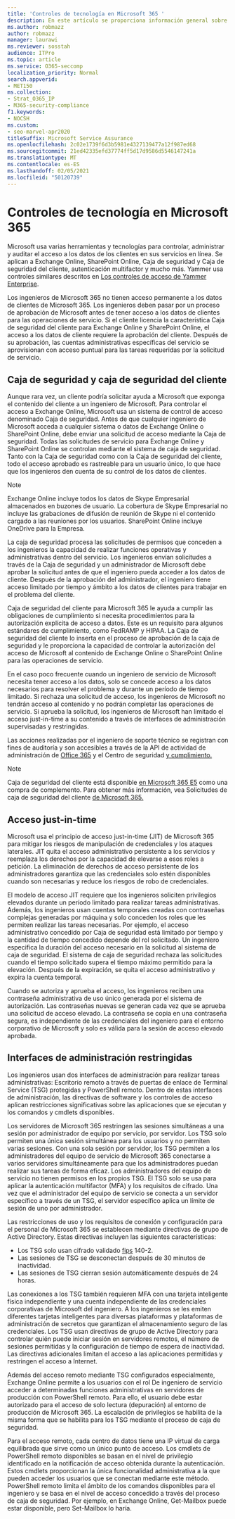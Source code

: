 ```yaml
---
title: 'Controles de tecnología en Microsoft 365 '
description: En este artículo se proporciona información general sobre las herramientas y tecnologías usadas por Microsoft para el control de tecnología en Microsoft 365.
ms.author: robmazz
author: robmazz
manager: laurawi
ms.reviewer: sosstah
audience: ITPro
ms.topic: article
ms.service: O365-seccomp
localization_priority: Normal
search.appverid:
- MET150
ms.collection:
- Strat_O365_IP
- M365-security-compliance
f1.keywords:
- NOCSH
ms.custom:
- seo-marvel-apr2020
titleSuffix: Microsoft Service Assurance
ms.openlocfilehash: 2c02e1739f6d3b5981e4327139477a12f987ed68
ms.sourcegitcommit: 21ed42335efd37774ff5d17d9586d5546147241a
ms.translationtype: MT
ms.contentlocale: es-ES
ms.lasthandoff: 02/05/2021
ms.locfileid: "50120739"
---
```

# <a name="technology-controls-in-microsoft-365"></a>Controles de tecnología en Microsoft 365 

Microsoft usa varias herramientas y tecnologías para controlar, administrar y auditar el acceso a los datos de los clientes en sus servicios en línea. Se aplican a Exchange Online, SharePoint Online, Caja de seguridad y Caja de seguridad del cliente, autenticación multifactor y mucho más. Yammer usa controles similares descritos en [Los controles de acceso de Yammer Enterprise](assurance-yammer-enterprise-access-controls.md).

Los ingenieros de Microsoft 365 no tienen acceso permanente a los datos de clientes de Microsoft 365. Los ingenieros deben pasar por un proceso de aprobación de Microsoft antes de tener acceso a los datos de clientes para las operaciones de servicio. Si el cliente licencia la característica Caja de seguridad del cliente para Exchange Online y SharePoint Online, el acceso a los datos de cliente requiere la aprobación del cliente. Después de su aprobación, las cuentas administrativas específicas del servicio se aprovisionan con acceso puntual para las tareas requeridas por la solicitud de servicio.

## <a name="lockbox-and-customer-lockbox"></a>Caja de seguridad y caja de seguridad del cliente

Aunque rara vez, un cliente podría solicitar ayuda a Microsoft que exponga el contenido del cliente a un ingeniero de Microsoft. Para controlar el acceso a Exchange Online, Microsoft usa un sistema de control de acceso denominado Caja de seguridad. Antes de que cualquier ingeniero de Microsoft acceda a cualquier sistema o datos de Exchange Online o SharePoint Online, debe enviar una solicitud de acceso mediante la Caja de seguridad. Todas las solicitudes de servicio para Exchange Online y SharePoint Online se controlan mediante el sistema de caja de seguridad. Tanto con la Caja de seguridad como con la Caja de seguridad del cliente, todo el acceso aprobado es rastreable para un usuario único, lo que hace que los ingenieros den cuenta de su control de los datos de clientes.

> [!NOTE]
> Exchange Online incluye todos los datos de Skype Empresarial almacenados en buzones de usuario. La cobertura de Skype Empresarial no incluye las grabaciones de difusión de reunión de Skype ni el contenido cargado a las reuniones por los usuarios. SharePoint Online incluye OneDrive para la Empresa.

La caja de seguridad procesa las solicitudes de permisos que conceden a los ingenieros la capacidad de realizar funciones operativas y administrativas dentro del servicio. Los ingenieros envían solicitudes a través de la Caja de seguridad y un administrador de Microsoft debe aprobar la solicitud antes de que el ingeniero pueda acceder a los datos de cliente. Después de la aprobación del administrador, el ingeniero tiene acceso limitado por tiempo y ámbito a los datos de clientes para trabajar en el problema del cliente.

Caja de seguridad del cliente para Microsoft 365 le ayuda a cumplir las obligaciones de cumplimiento si necesita procedimientos para la autorización explícita de acceso a datos. Este es un requisito para algunos estándares de cumplimiento, como FedRAMP y HIPAA. La Caja de seguridad del cliente lo inserta en el proceso de aprobación de la caja de seguridad y le proporciona la capacidad de controlar la autorización del acceso de Microsoft al contenido de Exchange Online o SharePoint Online para las operaciones de servicio.

En el caso poco frecuente cuando un ingeniero de servicio de Microsoft necesita tener acceso a los datos, solo se concede acceso a los datos necesarios para resolver el problema y durante un período de tiempo limitado. Si rechaza una solicitud de acceso, los ingenieros de Microsoft no tendrán acceso al contenido y no podrán completar las operaciones de servicio. Si aprueba la solicitud, los ingenieros de Microsoft han limitado el acceso just-in-time a su contenido a través de interfaces de administración supervisadas y restringidas.

Las acciones realizadas por el ingeniero de soporte técnico se registran con fines de auditoría y son accesibles a través de la API de actividad de administración de [Office 365](/office/office-365-management-api/get-started-with-office-365-management-apis) y el Centro de seguridad [y cumplimiento.](https://protection.office.com/)

>[!NOTE]
> Caja de seguridad del cliente está disponible [en Microsoft 365 E5](https://products.office.com/business/office-365-enterprise-e5-business-software) como una compra de complemento. Para obtener más información, vea Solicitudes de caja de seguridad del cliente [de Microsoft 365.](https://support.office.com/article/Office-365-Customer-Lockbox-Requests-36f9cdd1-e64c-421b-a7e4-4a54d16440a2)

## <a name="just-in-time-access"></a>Acceso just-in-time

Microsoft usa el principio de acceso just-in-time (JIT) de Microsoft 365 para mitigar los riesgos de manipulación de credenciales y los ataques laterales. JIT quita el acceso administrativo persistente a los servicios y reemplaza los derechos por la capacidad de elevarse a esos roles a petición. La eliminación de derechos de acceso persistente de los administradores garantiza que las credenciales solo estén disponibles cuando son necesarias y reduce los riesgos de robo de credenciales.

El modelo de acceso JIT requiere que los ingenieros soliciten privilegios elevados durante un período limitado para realizar tareas administrativas. Además, los ingenieros usan cuentas temporales creadas con contraseñas complejas generadas por máquina y solo conceden los roles que les permiten realizar las tareas necesarias. Por ejemplo, el acceso administrativo concedido por Caja de seguridad está limitado por tiempo y la cantidad de tiempo concedido depende del rol solicitado. Un ingeniero especifica la duración del acceso necesario en la solicitud al sistema de caja de seguridad. El sistema de caja de seguridad rechaza las solicitudes cuando el tiempo solicitado supera el tiempo máximo permitido para la elevación. Después de la expiración, se quita el acceso administrativo y expira la cuenta temporal.

Cuando se autoriza y aprueba el acceso, los ingenieros reciben una contraseña administrativa de uso único generada por el sistema de autorización. Las contraseñas nuevas se generan cada vez que se aprueba una solicitud de acceso elevado. La contraseña se copia en una contraseña segura, es independiente de las credenciales del ingeniero para el entorno corporativo de Microsoft y solo es válida para la sesión de acceso elevado aprobada.

## <a name="constrained-management-interfaces"></a>Interfaces de administración restringidas

Los ingenieros usan dos interfaces de administración para realizar tareas administrativas: Escritorio remoto a través de puertas de enlace de Terminal Service (TSG) protegidas y PowerShell remoto. Dentro de estas interfaces de administración, las directivas de software y los controles de acceso aplican restricciones significativas sobre las aplicaciones que se ejecutan y los comandos y cmdlets disponibles.

Los servidores de Microsoft 365 restringen las sesiones simultáneas a una sesión por administrador de equipo por servicio, por servidor. Los TSG solo permiten una única sesión simultánea para los usuarios y no permiten varias sesiones. Con una sola sesión por servidor, los TSG permiten a los administradores del equipo de servicio de Microsoft 365 conectarse a varios servidores simultáneamente para que los administradores puedan realizar sus tareas de forma eficaz. Los administradores del equipo de servicio no tienen permisos en los propios TSG. El TSG solo se usa para aplicar la autenticación multifactor (MFA) y los requisitos de cifrado. Una vez que el administrador del equipo de servicio se conecta a un servidor específico a través de un TSG, el servidor específico aplica un límite de sesión de uno por administrador.

Las restricciones de uso y los requisitos de conexión y configuración para el personal de Microsoft 365 se establecen mediante directivas de grupo de Active Directory. Estas directivas incluyen las siguientes características:

- Los TSG solo usan cifrado validado [fips](https://www.microsoft.com/TrustCenter/Compliance/FIPS) 140-2.
- Las sesiones de TSG se desconectan después de 30 minutos de inactividad.
- Las sesiones de TSG cierran sesión automáticamente después de 24 horas.

Las conexiones a los TSG también requieren MFA con una tarjeta inteligente física independiente y una cuenta independiente de las credenciales corporativas de Microsoft del ingeniero. A los ingenieros se les emiten diferentes tarjetas inteligentes para diversas plataformas y plataformas de administración de secretos que garantizan el almacenamiento seguro de las credenciales. Los TSG usan directivas de grupo de Active Directory para controlar quién puede iniciar sesión en servidores remotos, el número de sesiones permitidas y la configuración de tiempo de espera de inactividad. Las directivas adicionales limitan el acceso a las aplicaciones permitidas y restringen el acceso a Internet.

Además del acceso remoto mediante TSG configurados especialmente, Exchange Online permite a los usuarios con el rol De ingeniero de servicio acceder a determinadas funciones administrativas en servidores de producción con PowerShell remoto. Para ello, el usuario debe estar autorizado para el acceso de solo lectura (depuración) al entorno de producción de Microsoft 365. La escalación de privilegios se habilita de la misma forma que se habilita para los TSG mediante el proceso de caja de seguridad.

Para el acceso remoto, cada centro de datos tiene una IP virtual de carga equilibrada que sirve como un único punto de acceso. Los cmdlets de PowerShell remoto disponibles se basan en el nivel de privilegio identificado en la notificación de acceso obtenida durante la autenticación. Estos cmdlets proporcionan la única funcionalidad administrativa a la que pueden acceder los usuarios que se conectan mediante este método. PowerShell remoto limita el ámbito de los comandos disponibles para el ingeniero y se basa en el nivel de acceso concedido a través del proceso de caja de seguridad. Por ejemplo, en Exchange Online, Get-Mailbox puede estar disponible, pero Set-Mailbox lo haría.

